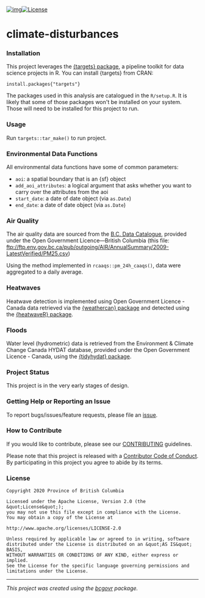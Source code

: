 [![img](https://img.shields.io/badge/Lifecycle-Experimental-339999)](https://github.com/bcgov/repomountie/blob/master/doc/lifecycle-badges.md)[![License](https://img.shields.io/badge/License-Apache%202.0-blue.svg)](https://opensource.org/licenses/Apache-2.0)

# climate-disturbances


### Installation

This project leverages the [{targets} package](https://docs.ropensci.org/targets/), a pipeline toolkit for data science projects in R. You can install {targets} from CRAN:

```
install.packages{"targets"}
```

The packages used in this analysis are catalogued in the `R/setup.R`. It is likely that some of those packages won't be installed on your system. Those will need to be installed for this project to run.

### Usage
Run `targets::tar_make()` to run project.

### Environmental Data Functions

All environmental data functions have some of common parameters:

- `aoi`: a spatial boundary that is an {sf} object
- `add_aoi_attributes`: a logical argument that asks whether you want to carry over the attributes from the aoi
- `start_date`: a date of date object (via `as.Date`)
- `end_date`: a date of date object (via `as.Date`)



### Air Quality

The air quality data are sourced from the [B.C. Data Catalogue](https://catalogue.data.gov.bc.ca/dataset/air-quality-monitoring-verified-hourly-data), provided under the Open Government Licence&mdash;British Columbia (this file: ftp://ftp.env.gov.bc.ca/pub/outgoing/AIR/AnnualSummary/2009-LatestVerified/PM25.csv)

Using the method implemented in `rcaaqs::pm_24h_caaqs()`, data were aggregated to a daily average. 

### Heatwaves

Heatwave detection is implemented using Open Government Licence - Canada data retrieved via the [{weathercan} package](https://docs.ropensci.org/weathercan/) and detected using the [{heatwaveR} package](https://robwschlegel.github.io/heatwaveR/index.html).


### Floods

Water level (hydrometric) data is retrieved from the Environment & Climate Change Canada HYDAT database, provided under the Open Government Licence - Canada, using the [{tidyhydat} package](https://docs.ropensci.org/tidyhydat/). 


### Project Status

This project is in the very early stages of design. 

### Getting Help or Reporting an Issue

To report bugs/issues/feature requests, please file an [issue](https://github.com/bcgov/climate-disturbances/issues/).

### How to Contribute

If you would like to contribute, please see our [CONTRIBUTING](CONTRIBUTING.md) guidelines.

Please note that this project is released with a [Contributor Code of Conduct](CODE_OF_CONDUCT.md). By participating in this project you agree to abide by its terms.

### License

```
Copyright 2020 Province of British Columbia

Licensed under the Apache License, Version 2.0 (the &quot;License&quot;);
you may not use this file except in compliance with the License.
You may obtain a copy of the License at

http://www.apache.org/licenses/LICENSE-2.0

Unless required by applicable law or agreed to in writing, software distributed under the License is distributed on an &quot;AS IS&quot; BASIS,
WITHOUT WARRANTIES OR CONDITIONS OF ANY KIND, either express or implied.
See the License for the specific language governing permissions and limitations under the License.
```
---
*This project was created using the [bcgovr](https://github.com/bcgov/bcgovr) package.* 
